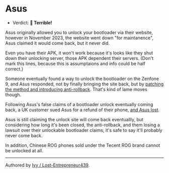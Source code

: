 # Asus

- Verdict: **🍅 Terrible!**

Asus originally allowed you to unlock your bootloader via their website, however in November 2023, the website went down "for maintanence", Asus claimed it would come back, but it never did.

Even you have their APK, it won't work because it's looks like they shut down their unlocking server, those APK dependent their servers.
(Don't mark this lines, because this is assumptaions and info could be half correct.)

Someone eventually found a way to unlock the bootloader on the Zenfone 9, and Asus responded, not by finally bringing the site back, but by [patching the method and introducing anti-rollback][anti-rollback]. That's kind of lame moves though.

Following Asus's false claims of a bootloader unlock eventually coming back, a UK customer sued Asus for a refund of their phone, [and Asus lost][lawsuit]. 

Asus is still claiming the unlock site will come back eventuallly, but considering how long it's been closed, the anti-rollback, and them losing a lawsuit over their unlockable bootloader claims, it's safe to say it'll probably never come back.

In addition, Chinese ROG phones sold under the Tecent ROG brand cannot be unlocked at all.


***
Authored by [Ivy / Lost-Entrepreneur439](https://github.com/Lost-Entrepreneur439).<br/>

[anti-rollback]:https://www.reddit.com/r/zenfone/comments/19f4ny3/asus_now_actively_sabotaging_attempts_to_unlock/
[lawsuit]:https://www.androidpolice.com/asus-removed-bootloader-unlock-from-phones/
